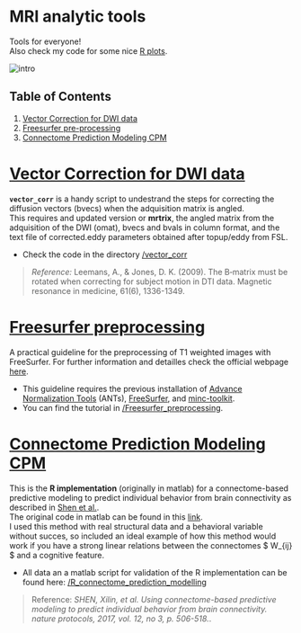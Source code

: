 # MRI analytic tools  
Tools for everyone!  
Also check my code for some nice [R plots](https://github.com/rcruces/R-graph).  

![intro](https://farm5.staticflickr.com/4709/38930332034_2d9b7a79aa_o.png)  
  
## Table of Contents  
1. [Vector Correction for DWI data](#vector-correction-for-dwi-data)
1. [Freesurfer pre-processing](#freesurfer-preprocessing)
1. [Connectome Prediction Modeling CPM](#connectome-prediction-modeling-cpm)
  
# [Vector Correction for DWI data](https://github.com/rcruces/MRI_analytic_tools/tree/master/vector_corr) 
**`vector_corr`** is a handy script to undestrand the steps for correcting the diffusion vectors (bvecs) when the adquisition matrix is angled.    
This requires and updated version or **mrtrix**, the angled matrix from the adquisition of the DWI (omat), bvecs and bvals in column format, and the text file of corrected.eddy parameters obtained after topup/eddy from FSL.  
- Check the code in the directory [/vector_corr](https://github.com/rcruces/MRI_analytic_tools/tree/master/vector_corr)  
>*Reference:* Leemans, A., & Jones, D. K. (2009). The B‐matrix must be rotated when correcting for subject motion in DTI data. Magnetic resonance in medicine, 61(6), 1336-1349.  
 
# [Freesurfer preprocessing](https://github.com/rcruces/MRI_analytic_tools/tree/master/Freesurfer_preprocessing)  
A practical guideline for the preprocessing of T1 weighted images with FreeSurfer. For further information and detailles check the official webpage [here](https://surfer.nmr.mgh.harvard.edu/).  
- This guideline requires the previous installation of [Advance Normalization Tools](https://stnava.github.io/ANTs/) (ANTs), [FreeSurfer](https://surfer.nmr.mgh.harvard.edu/fswiki/DownloadAndInstall), and [minc-toolkit](https://github.com/BIC-MNI/minc-toolkit).  
- You can find the tutorial in [/Freesurfer_preprocessing](https://github.com/rcruces/MRI_analytic_tools/tree/master/Freesurfer_preprocessing).
  
# [Connectome Prediction Modeling CPM](https://github.com/rcruces/MRI_analytic_tools/tree/master/R_connectome_prediction_modelling)
This is the **R implementation** (originally in matlab) for a connectome-based predictive modeling to predict individual behavior from brain connectivity as described in [Shen et al.](https://www.nature.com/articles/nprot.2016.178).  
The original code in matlab can be found in this [link](https://www.nitrc.org/frs/?group_id=51).  
I used this method with real structural data and a behavioral variable without succes, so included an ideal example of how this method would work if you have a strong linear relations between the connectomes $ W_{ij} $ and a cognitive feature.  
- All data an a matlab script for validation of the R implementation can be found here: [/R_connectome_prediction_modelling](https://github.com/rcruces/MRI_analytic_tools/tree/master/R_connectome_prediction_modelling)   
> Reference: *SHEN, Xilin, et al. Using connectome-based predictive modeling to predict individual behavior from brain connectivity. nature protocols, 2017, vol. 12, no 3, p. 506-518.*.  
